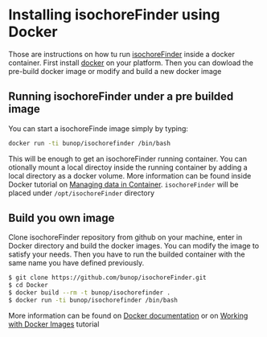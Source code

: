 
Installing isochoreFinder using Docker
======================================

Those are instructions on how tu run [isochoreFinder](https://github.com/bunop/isochoreFinder) inside a docker container. First install [docker](http://docs.docker.com/installation/#installation) on your platform. Then you can dowload the pre-build docker image or modify and build a new docker image

## Running isochoreFinder under a pre builded image

You can start a isochoreFinde image simply by typing:

```bash
docker run -ti bunop/isochorefinder /bin/bash
```

This will be enough to get an isochoreFinder running container. You can otionally mount a local directoy inside the running container by adding a local directory as a docker volume. More information can be found inside Docker tutorial on [Managing data in Container](http://docs.docker.com/userguide/dockervolumes/). `isochoreFinder` will be placed under `/opt/isochoreFinder` directory

## Build you own image

Clone isochoreFinder repository from github on your machine, enter in Docker directory and build the docker images. You can modify the image to satisfy your needs. Then you have to run the builded container with the same name you have defined previously.

```bash
$ git clone https://github.com/bunop/isochoreFinder.git
$ cd Docker
$ docker build --rm -t bunop/isochorefinder .
$ docker run -ti bunop/isochorefinder /bin/bash
```

More information can be found on [Docker documentation](http://docs.docker.com/) or on [Working with Docker Images](http://docs.docker.com/userguide/dockerimages/) tutorial
